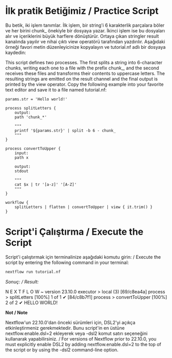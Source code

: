 # İlk pratik Betiğimiz / Practice Script

Bu betik, iki işlem tanımlar. İlk işlem, bir string'i 6 karakterlik parçalara böler ve her birini chunk_ önekiyle bir dosyaya yazar. İkinci işlem ise bu dosyaları alır ve içeriklerini büyük harflere dönüştürür. Ortaya çıkan stringler result kanalında yayılır ve nihai çıktı view operatörü tarafından yazdırılır. Aşağıdaki örneği favori metin düzenleyicinize kopyalayın ve tutorial.nf adlı bir dosyaya kaydedin:

This script defines two processes. The first splits a string into 6-character chunks, writing each one to a file with the prefix chunk_, and the second receives these files and transforms their contents to uppercase letters. The resulting strings are emitted on the result channel and the final output is printed by the view operator. Copy the following example into your favorite text editor and save it to a file named tutorial.nf:

```nextflow
params.str = 'Hello world!'

process splitLetters {
    output:
    path 'chunk_*'

    """
    printf '${params.str}' | split -b 6 - chunk_
    """
}

process convertToUpper {
    input:
    path x

    output:
    stdout

    """
    cat $x | tr '[a-z]' '[A-Z]'
    """
}

workflow {
    splitLetters | flatten | convertToUpper | view { it.trim() }
}
```

# Script'i Çalıştırma / Execute the Script

Script'i çalıştırmak için terminalinize aşağıdaki komutu girin: / Execute the script by entering the following command in your terminal:

```bash
nextflow run tutorial.nf
```

*Sonuç: / Result:*

N E X T F L O W  ~  version 23.10.0
executor >  local (3)
[69/c8ea4a] process > splitLetters   [100%] 1 of 1 ✔
[84/c8b7f1] process > convertToUpper [100%] 2 of 2 ✔
HELLO
WORLD!

**Not / Note**

Nextflow'un 22.10.0'dan önceki sürümleri için, DSL2'yi açıkça etkinleştirmeniz gerekmektedir. Bunu script'in en üstüne nextflow.enable.dsl=2 ekleyerek veya -dsl2 komut satırı seçeneğini kullanarak yapabilirsiniz. / For versions of Nextflow prior to 22.10.0, you must explicitly enable DSL2 by adding nextflow.enable.dsl=2 to the top of the script or by using the -dsl2 command-line option.

